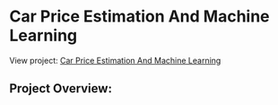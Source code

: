 # Car Price Estimation And Machine Learning
View project: [Car Price Estimation And Machine Learning]('')
## Project Overview:
